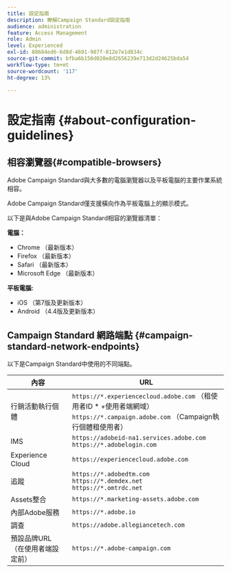 ```yaml
---
title: 設定指南
description: 瞭解Campaign Standard設定指南
audience: administration
feature: Access Management
role: Admin
level: Experienced
exl-id: 88684ed6-6d8d-4691-987f-812e7e1d834c
source-git-commit: bfba6b156d020e8d2656239e713d2d24625bda54
workflow-type: tm+mt
source-wordcount: '117'
ht-degree: 13%

---
```


# 設定指南 {#about-configuration-guidelines}

## 相容瀏覽器{#compatible-browsers}

Adobe Campaign Standard與大多數的電腦瀏覽器以及平板電腦的主要作業系統相容。

Adobe Campaign Standard僅支援橫向作為平板電腦上的顯示模式。

以下是與Adobe Campaign Standard相容的瀏覽器清單：

**電腦：**

* Chrome （最新版本）
* Firefox （最新版本）
* Safari （最新版本）
* Microsoft Edge （最新版本）

**平板電腦:**

* iOS （第7版及更新版本）
* Android （4.4版及更新版本）

## Campaign Standard 網路端點 {#campaign-standard-network-endpoints}

以下是Campaign Standard中使用的不同端點。

| 內容 | URL |
|--- |--- |
| 行銷活動執行個體 | `https://*.experiencecloud.adobe.com` （租使用者ID * +使用者端網域）<br>`https://*.campaign.adobe.com` （Campaign執行個體租使用者） |
| IMS | `https://adobeid-na1.services.adobe.com`<br>`https://*.adobelogin.com` |
| Experience Cloud | `https://experiencecloud.adobe.com` |
| 追蹤 | `https://*.adobedtm.com`<br>`https://*.demdex.net`<br>`https://*.omtrdc.net` |
| Assets整合 | `https://*.marketing-assets.adobe.com` |
| 內部Adobe服務 | `https://*.adobe.io` |
| 調查 | `https://adobe.allegiancetech.com` |
| 預設品牌URL （在使用者端設定前） | `https://*.adobe-campaign.com` |
